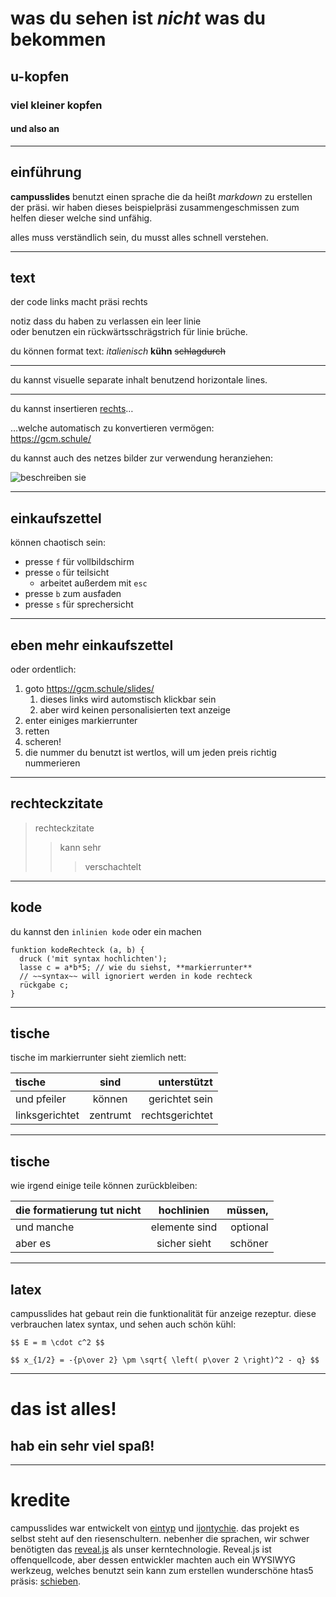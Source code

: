 # was du sehen ist *nicht* was du bekommen
## u-kopfen
### viel kleiner kopfen
#### und also an

---

## einführung

**campusslides** benutzt einen sprache die da heißt
*markdown* zu erstellen der präsi. wir haben dieses
beispielpräsi zusammengeschmissen zum helfen dieser
welche sind unfähig.

alles muss verständlich sein, du musst alles schnell
verstehen.

---

## text

der code links macht präsi rechts

notiz dass du haben zu verlassen ein leer linie \
oder benutzen ein rückwärtsschrägstrich für linie
brüche.

du können format text:
*italienisch*
**kühn**
~~schlagdurch~~

*****

du kannst visuelle separate inhalt benutzend
horizontale lines.

---

du kannst insertieren [rechts](https://gcm.schule/)…

…welche automatisch zu konvertieren vermögen: \
https://gcm.schule/

du kannst auch des netzes bilder zur verwendung
heranziehen:

![beschreiben sie](https://gcm.schule/slides/gcm.svg)

---

## einkaufszettel

können chaotisch sein:
- presse `f` für vollbildschirm
- presse `o` für teilsicht
  - arbeitet außerdem mit `esc`
- presse `b` zum ausfaden
- presse `s` für sprechersicht

---

## eben mehr einkaufszettel

oder ordentlich:
1. goto https://gcm.schule/slides/
   1. dieses links wird automstisch klickbar sein
   2. aber wird keinen personalisierten text anzeige
2. enter einiges markierrunter
3. retten
4. scheren!
42. die nummer du benutzt ist wertlos, will um jeden
    preis richtig nummerieren

---

## rechteckzitate

> rechteckzitate
>> kann sehr
>>> verschachtelt

---

## kode

du kannst den `inlinien kode` oder ein machen

```
funktion kodeRechteck (a, b) {
  druck ('mit syntax hochlichten');
  lasse c = a*b*5; // wie du siehst, **markierrunter**
  // ~~syntax~~ will ignoriert werden in kode rechteck
  rückgabe c;
}
```

---

## tische

tische im markierrunter sieht ziemlich nett:

| tische         | sind          | unterstützt     |
| :------------- | :-----------: | --------------: |
| und pfeiler    | können        | gerichtet sein  |
| linksgerichtet | zentrumt      | rechtsgerichtet |

---

## tische

wie irgend einige teile können zurückbleiben:

die formatierung tut nicht|hochlinien|müssen,
:--|:-:|--:
und manche|elemente sind|optional
aber es|sicher sieht|schöner

---

## latex

campusslides hat gebaut rein die funktionalität für
anzeige rezeptur. diese verbrauchen latex syntax, und
sehen auch schön kühl:

`$$ E = m \cdot c^2 $$`

`$$ x_{1/2} = -{p\over 2} \pm \sqrt{
  \left( p\over 2 \right)^2 - q} $$`

---

# das ist alles!

## hab ein sehr viel spaß!

---

# kredite

campusslides war entwickelt von
[eintyp](https://github.com/eintyp) und
[ijontychie](https://github.com/ijontychie).
das projekt es selbst steht auf den riesenschultern.
nebenher die sprachen, wir schwer benötigten das
[reveal.js](https://revealjs.com/) als unser
kerntechnologie. Reveal.js ist offenquellcode, aber
dessen entwickler machten auch ein WYSIWYG werkzeug,
welches benutzt sein kann zum erstellen wunderschöne
htas5 präsis:
[schieben](https://slides.com/).
